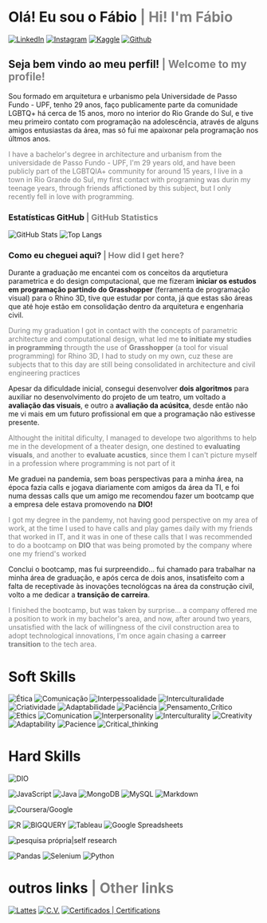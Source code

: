 # Olá! Eu sou o Fábio  <span style="color:gray"> | Hi! I'm Fábio</span>
[![LinkedIn](https://img.shields.io/badge/LinkedIn-147?style=for-the-badge&logo=linkedin&logoColor=0E76A8)](https://www.linkedin.com/in/fabio-lamaison-pinto/)   [![Instagram](https://img.shields.io/badge/Instagram-613?style=for-the-badge&logo=instagram)](https://www.instagram.com/fabiolampin/) [![Kaggle](https://img.shields.io/badge/kaggle-137?style=for-the-badge&logo=kaggle)](https://www.kaggle.com/fbiolamaisonpinto) [![Github](https://img.shields.io/badge/github-327?style=for-the-badge&logo=github)](https://www.github.com/fabiolamaison) 

## Seja bem vindo ao meu perfil! <span style="color:gray"> | Welcome to my profile!</span>
   Sou formado em arquitetura e urbanismo pela Universidade de Passo Fundo - UPF, tenho 29 anos, faço publicamente parte da comunidade LGBTQ+ há cerca de 15 anos, moro no interior do Rio Grande do Sul, e tive meu primeiro contato com programação na adolescência, através de alguns amigos entusiastas da área, mas só fui me apaixonar pela programação nos últmos anos.
   
   <span style="color:gray"> I have a bachelor's degree in architecture and urbanism from the universidade de Passo Fundo - UPF, I'm 29 years old, and have been publicly part of the LGBTQIA+ community for around 15 years, I live in a town in Rio Grande do Sul, my first contact with programing was durin my teenage years, through friends affictioned by this subject, but I only recently fell in love with programming. </span>
 
   
   ### Estatísticas GitHub <span style="color:gray"> | GitHub Statistics</span>
![GitHub Stats](https://github-readme-stats.vercel.app/api?username=fabiolamaison&theme=transparent&bg_color=100&border_color=30A3DC&show_icons=true&icon_color=30A3DC&title_color=J98D5F&text_color=)   ![Top Langs](https://github-readme-stats-git-masterrstaa-rickstaa.vercel.app/api/top-langs/?username=fabiolamaison&layout=compact&bg_color=100&border_color=30A3DC&title_color=J98D5F&text_color=089) 
   
   ### Como eu cheguei aqui? <span style="color:gray"> | How did I get here?</span>
   
   Durante a graduação me encantei com os conceitos da arqutietura parametrica e do design computacional, que me fizeram **iniciar os estudos em programação partindo do Grasshopper** (ferramenta de programação visual) para o Rhino 3D, tive que estudar por conta, já que estas são áreas que até hoje estão em consolidação dentro da arquitetura e engenharia civil.
   
   <span style="color:gray"> During my graduation I got in contact with the concepts of parametric architecture and computational design, what led me **to initiate my studies in programming** througth the use of **Grasshopper** (a tool for visual programming) for Rhino 3D, I had to study on my own, cuz these are subjects that to this day are still being consolidated in architecture and civil engineering practices</span>
   
   Apesar da dificuldade inicial, consegui desenvolver **dois algoritmos** para auxiliar no desenvolvimento do projeto de um teatro, um voltado a **avaliação das visuais**, e outro a **avaliação da acúsitca**, desde então não me vi mais em um futuro profissional em que a programação não estivesse presente.
   
   <span style="color:gray"> Althought the initital dificulty, I managed to develope two algorithms to help me in the development of a theater design, one destined to **evaluating visuals**, and another to **evaluate acustics**, since them I can't picture myself in a profession where programming is not part of it</span>

Me graduei na pandemia, sem boas perspectivas para a minha área, na época fazia calls e jogava diariamente com amigos da área da TI, e foi numa dessas calls que um amigo me recomendou fazer um bootcamp que a empresa dele estava promovendo na **DIO!**

<span style="color:gray"> I got my degree in the pandemy, not having good perspective on my area of work, at the time I used to have calls and play games daily with my friends that worked in IT, and it was in one of these calls that I was recommended to do a bootcamp on **DIO** that was being promoted by the company where one my friend's worked </span>

Conclui o bootcamp, mas fui surpreendido... fui chamado para trabalhar na minha área de graduação, e após cerca de dois anos, insatisfeito com a falta de receptivade às inovações tecnológcas na área da construção civil, volto a me dedicar a **transição de carreira**.

<span style="color:gray"> I finished the bootcamp, but was taken by surprise... a company offered me a position to work in my bachelor's area, and now, after around two years, unsatisfied with the lack of willingness of the civil construction area to adopt technological innovations, I'm once again chasing a **carreer transition** to the tech area. </span>

# Soft Skills
 ![Ética](https://img.shields.io/badge/Ética-000?style=for-the-badge&logo=) ![Comunicação](https://img.shields.io/badge/Comunicação-000?style=for-the-badge&logo=)  ![Interpessoalidade](https://img.shields.io/badge/Interpessoalidade-000?style=for-the-badge&logo=) ![Interculturalidade](https://img.shields.io/badge/Interculturalidade-000?style=for-the-badge&logo=) ![Criatividade](https://img.shields.io/badge/Criatividade-000?style=for-the-badge&logo=) ![Adaptabilidade](https://img.shields.io/badge/Adaptabilidade-000?style=for-the-badge&logo=) ![Paciência](https://img.shields.io/badge/Paciência-000?style=for-the-badge&logo=) ![Pensamento_Crítico](https://img.shields.io/badge/Pensamento_Crítico-000?style=for-the-badge&logo=) 
  ![Ethics](https://img.shields.io/badge/Ethics-999?style=for-the-badge&logo=) ![Comunication](https://img.shields.io/badge/Comunication-999?style=for-the-badge&logo=)  ![Interpersonality](https://img.shields.io/badge/Interpersonality-999?style=for-the-badge&logo=) ![Interculturality](https://img.shields.io/badge/Interculturality-999?style=for-the-badge&logo=) ![Creativity](https://img.shields.io/badge/Creativity-999?style=for-the-badge&logo=) ![Adaptability](https://img.shields.io/badge/Adaptability-999?style=for-the-badge&logo=) ![Pacience](https://img.shields.io/badge/Pacience-999?style=for-the-badge&logo=) ![Critical_thinking](https://img.shields.io/badge/Critical_Thinking-999?style=for-the-badge&logo=) 

# Hard Skills
![DIO](https://img.shields.io/badge/dio-000?style=for-the-badge&logo=)

 ![JavaScript](https://img.shields.io/badge/JavaScript-111?style=for-the-badge&logo=javascript)  ![Java](https://img.shields.io/badge/Java-111?style=for-the-badge&logo=java)  ![MongoDB](https://img.shields.io/badge/MongoDB-111?style=for-the-badge&logo=mongodb) ![MySQL](https://img.shields.io/badge/MySQL-111?style=for-the-badge&logo=mysql) ![Markdown](https://img.shields.io/badge/Markdown-111?style=for-the-badge&logo=markdown)
 
 
 ![Coursera/Google](https://img.shields.io/badge/Coursera/Google-000?style=for-the-badge&logo=)

  ![R](https://img.shields.io/badge/R-111?style=for-the-badge&logo=R) ![BIGQUERY](https://img.shields.io/badge/bigquery-111?style=for-the-badge&logo=bigquery) ![Tableau](https://img.shields.io/badge/Tableau-111?style=for-the-badge&logo=tableau) ![Google Spreadsheets](https://img.shields.io/badge/Spreadsheets-111?style=for-the-badge&logo=spreadsheets)
 
  ![pesquisa própria|self research](https://img.shields.io/badge/aprendizado_próprio_|_self_learn-000?style=for-the-badge&logo=)
  
   ![Pandas](https://img.shields.io/badge/pandas-111?style=for-the-badge&logo=pandas) ![Selenium](https://img.shields.io/badge/Selenium-111?style=for-the-badge&logo=selenium) ![Python](https://img.shields.io/badge/Python-111?style=for-the-badge&logo=python)

# outros links <span style="color:gray"> | Other links</span>
[![Lattes](https://img.shields.io/badge/lattes-000?style=for-the-badge&logo=lattes)](http://lattes.cnpq.br/0506210808784647) [![C.V.](https://img.shields.io/badge/C.V.-000?style=for-the-badge&logo=cv)](http://lattes.cnpq.br/0506210808784647)  [![Certificados | Certifications](https://img.shields.io/badge/certificados_|_Certifications-000?style=for-the-badge&logo=cv)](https://drive.google.com/drive/folders/11IK70sjmWG9yu3NuzmzMQGBoKndw3kxu?usp=drive_link)